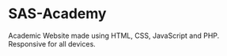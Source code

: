 # SAS-Academy
 Academic Website made using HTML, CSS, JavaScript and PHP. Responsive for all devices.

